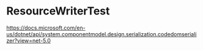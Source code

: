 # ResourceWriterTest
https://docs.microsoft.com/en-us/dotnet/api/system.componentmodel.design.serialization.codedomserializer?view=net-5.0
